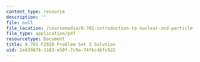 ```yaml
---
content_type: resource
description: ''
file: null
file_location: /coursemedia/8-701-introduction-to-nuclear-and-particle-physics-fall-2020/2e8398761183e50f7c9a74f6c4bfc922_MIT8_701F20_pset3_soln.pdf
file_type: application/pdf
resourcetype: Document
title: 8.701 F2020 Problem Set 3 Solution
uid: 2e839876-1183-e50f-7c9a-74f6c4bfc922
---
```

